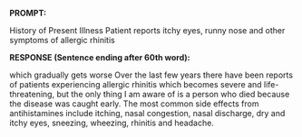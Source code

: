 **PROMPT:**

History of Present Illness Patient reports itchy eyes, runny nose and other symptoms of allergic rhinitis

**RESPONSE (Sentence ending after 60th word):**

which gradually gets worse Over the last few years there have been reports of patients experiencing allergic rhinitis which becomes severe and life-threatening, but the only thing I am aware of is a person who died because the disease was caught early. The most common side effects from antihistamines include itching, nasal congestion, nasal discharge, dry and itchy eyes, sneezing, wheezing, rhinitis and headache. 